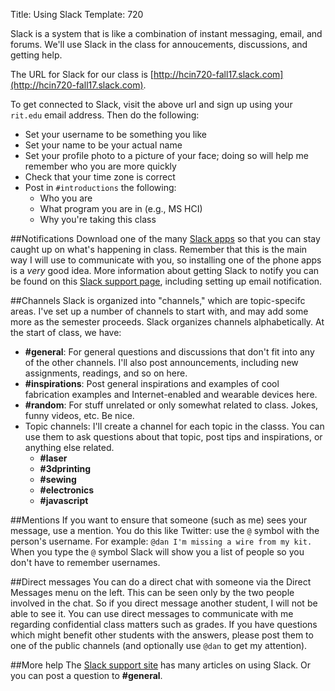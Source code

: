 Title: Using Slack
Template: 720

Slack is a system that is like a combination of instant messaging,
email, and forums. We'll use Slack in the class for annoucements,
discussions, and getting help.

The URL for Slack for our class is
[http://hcin720-fall17.slack.com](http://hcin720-fall17.slack.com).

To get connected to Slack, visit the above url and sign up using your
`rit.edu` email address. Then do the following:

- Set your username to be something you like
- Set your name to be your actual name
- Set your profile photo to a picture of your face; doing so will help
	me remember who you are more quickly
- Check that your time zone is correct
- Post in `#introductions` the following:
	- Who you are
	- What program you are in (e.g., MS HCI)
	- Why you're taking this class

##Notifications
Download one of the many [Slack apps](https://slack.com/apps) so that
you can stay caught up on what's happening in class. Remember that
this is the main way I will use to communicate with you, so installing
one of the phone apps is a _very_ good idea. More information about
getting Slack to notify you can be found on this [Slack support
page](https://slack.zendesk.com/hc/en-us/articles/201895138-Understanding-Slack-notifications),
including setting up email notification.

##Channels
Slack is organized into "channels," which are topic-specifc areas.
I've set up a number of channels to start with, and may add some more
as the semester proceeds. Slack organizes channels alphabetically. At
the start of class, we have:

- **#general**: For general questions and discussions that don't fit
	into any of the other channels. I'll also post announcements,
	including new assignments, readings, and so on here.
- **#inspirations**: Post general inspirations and examples of
	cool fabrication examples and Internet-enabled and wearable devices here.
- **#random**: For stuff unrelated or only somewhat related to class.
	Jokes, funny videos, etc. Be nice.
- Topic channels: I'll create a channel for each topic in the classs. 
	You can use them to ask questions about that topic, post tips and
	inspirations, or anything else related.
	- **#laser**
	- **#3dprinting**
	- **#sewing**
	- **#electronics**
	- **#javascript**

##Mentions
If you want to ensure that someone (such as me) sees your message, use
a mention. You do this like Twitter: use the `@` symbol with the
person's username. For example: `@dan I'm missing a wire from my kit.`
When you type the `@` symbol Slack will show you a list of people so
you don't have to remember usernames.

##Direct messages
You can do a direct chat with someone via the Direct Messages menu on
the left. This can be seen only by the two people involved in the
chat. So if you direct message another student, I will not be able to
see it. You can use direct messages to communicate with me regarding
confidential class matters such as grades. If you have questions which
might benefit other students with the answers, please post them to one
of the public channels (and optionally use `@dan` to get my
attention).

##More help
The [Slack support site](https://slack.zendesk.com/hc/en-us) has many
articles on using Slack. Or you can post a question to **#general**.
